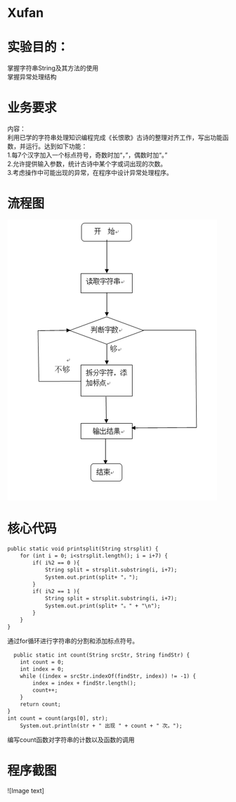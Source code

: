 # Xufan
实验目的：<br>
====

掌握字符串String及其方法的使用<br>
掌握异常处理结构<br>

业务要求<br>
====
内容：<br>
   利用已学的字符串处理知识编程完成《长恨歌》古诗的整理对齐工作，写出功能函数，并运行。达到如下功能：<br>
     1.每7个汉字加入一个标点符号，奇数时加“，”，偶数时加“。”<br>
     2.允许提供输入参数，统计古诗中某个字或词出现的次数。<br>
     3.考虑操作中可能出现的异常，在程序中设计异常处理程序。<br>
   
流程图<br>
====
![Image text](https://github.com/IvanZima/Xufan/blob/master/%E6%B5%81%E7%A8%8B%E5%9B%BE.PNG)

核心代码<br>
=====

    public static void printsplit(String strsplit) {
		for (int i = 0; i<strsplit.length(); i = i+7) {
			if( i%2 == 0 ){
				String split = strsplit.substring(i, i+7);
				System.out.print(split+ "，");			
			} 
			if( i%2 == 1 ){
				String split = strsplit.substring(i, i+7);
				System.out.print(split+ "。" + "\n");			
			} 
		}	
	}
通过for循环进行字符串的分割和添加标点符号。

      public static int count(String srcStr, String findStr) {
		int count = 0;
		int index = 0;
		while ((index = srcStr.indexOf(findStr, index)) != -1) {
			index = index + findStr.length();
			count++;
		}
		return count;
	}
	int count = count(args[0], str);
        System.out.println(str + " 出现 " + count + " 次。");
	
编写count函数对字符串的计数以及函数的调用<br>

程序截图<br>
=========
![Image text]


